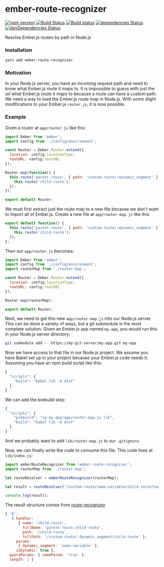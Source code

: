 # ember-route-recognizer

[![npm version](https://badge.fury.io/js/ember-route-recognizer.svg)](https://badge.fury.io/js/ember-route-recognizer)
[![Build Status](https://travis-ci.org/peopleconnectus/ember-route-recognizer.svg?branch=master)](https://travis-ci.org/peopleconnectus/ember-route-recognizer)
[![Build status](https://ci.appveyor.com/api/projects/status/navm4psiytye3ocd/branch/master?svg=true)](https://ci.appveyor.com/project/CM-SiteUI/ember-route-recognizer/branch/master)
[![dependencies Status](https://david-dm.org/peopleconnectus/ember-route-recognizer/status.svg)](https://david-dm.org/peopleconnectus/ember-route-recognizer)
[![devDependencies Status](https://david-dm.org/peopleconnectus/ember-route-recognizer/dev-status.svg)](https://david-dm.org/peopleconnectus/ember-route-recognizer?type=dev)

Resolve Ember.js routes by path in Node.js

### Installation

```sh
yarn add ember-route-recognizer
```

### Motivation

In your Node.js server, you have an incoming request path and need to know what Ember.js route it maps to. It is impossible to guess with just the url what Ember.js route it maps to because a route can have a custom path. We need a way to load the Ember.js route map in Node.js. With some slight modifications to your Ember.js `router.js`, it is now possible.

### Example

Given a router at `app/router.js` like this:

```js
import Ember from 'ember';
import config from './config/environment';

const Router = Ember.Router.extend({
  location: config.locationType,
  rootURL: config.rootURL
});

Router.map(function() {
  this.route('parent-route', { path: 'custom-route/:dynamic_segment' }, function() {
    this.route('child-route');
  });
});

export default Router;
```

We must first extract just the route map to a new file because we don't want to import all of Ember.js. Create a new file at `app/router-map.js` like this:

```js
export default function() {
  this.route('parent-route', { path: 'custom-route/:dynamic_segment' }, function() {
    this.route('child-route');
  });
};
```

Then our `app/router.js` becomes:

```js
import Ember from 'ember';
import config from './config/environment';
import routerMap from './router-map';

const Router = Ember.Router.extend({
  location: config.locationType,
  rootURL: config.rootURL
});

Router.map(routerMap);

export default Router;
```

Next, we need to get this new `app/router-map.js` into our Node.js server. This can be done a variety of ways, but a git submodule is the most complete solution. Given an Ember.js app named `my-app`, you would run this in your Node.js server directory:

```sh
git submodule add -- https://my-git-server/my-app.git my-app
```

Now we have access to that file in our Node.js project. We assume you have Babel set up in your project because your Ember.js code needs it. Assuming you have an npm build script like this:

```js
{
  "scripts": {
    "build": "babel lib -d dist"
  }
}
```

We can add the brebuild step:

```js
{
  "scripts": {
    "prebuild": "cp my-app/app/router-map.js lib",
    "build": "babel lib -d dist"
  }
}
```

And we probably want to add `lib/router-map.js` to our `.gitignore`.

Now, we can finally write the code to consume this file. This code lives at `lib/index.js`:

```js
import emberRouteRecognizer from 'ember-route-recognizer';
import routerMap from './router-map';

let routeResolver = emberRouteRecognizer(routerMap);

let result = routeResolver('/custom-route/some-variable/child-route?someParam=true');

console.log(result);
```

The result structure comes from [route-recognizer](https://github.com/tildeio/route-recognizer)

```js
{ '0': 
   { handler: 
      { name: 'child-route',
        fullName: 'parent-route.child-route',
        path: '/child-route',
        fullPath: '/custom-route/:dynamic_segment/child-route' },
     params: 
      { dynamic_segment: 'some-variable' },
     isDynamic: true },
  queryParams: { someParam: 'true' },
  length: 1 }
```
